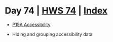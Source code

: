 # Day 74 | [HWS 74](https://www.hackingwithswift.com/100/swiftui/74) | [Index](https://github.com/JulesMoorhouse/100DaysOfSwiftUI/blob/main/README.md)

- [P15A Accessibility](https://github.com/JulesMoorhouse/100DaysOfSwiftUI/blob/main/P15A%20Accessibility/P15A%20Accessibility/ContentView.swift) 

- Hiding and grouping accessibility data

